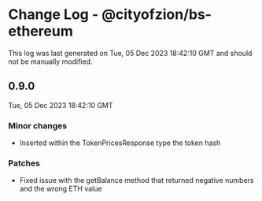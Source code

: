 # Change Log - @cityofzion/bs-ethereum

This log was last generated on Tue, 05 Dec 2023 18:42:10 GMT and should not be manually modified.

## 0.9.0
Tue, 05 Dec 2023 18:42:10 GMT

### Minor changes

- Inserted within the TokenPricesResponse type the token hash

### Patches

- Fixed issue with the getBalance method that returned negative numbers and the wrong ETH value

